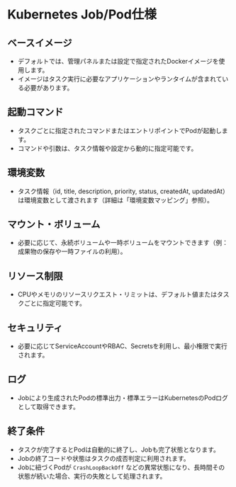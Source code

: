 # Kubernetes Job/Pod仕様

## ベースイメージ
- デフォルトでは、管理パネルまたは設定で指定されたDockerイメージを使用します。
- イメージはタスク実行に必要なアプリケーションやランタイムが含まれている必要があります。

## 起動コマンド
- タスクごとに指定されたコマンドまたはエントリポイントでPodが起動します。
- コマンドや引数は、タスク情報や設定から動的に指定可能です。

## 環境変数
- タスク情報（id, title, description, priority, status, createdAt, updatedAt）は環境変数として渡されます（詳細は「環境変数マッピング」参照）。

## マウント・ボリューム
- 必要に応じて、永続ボリュームや一時ボリュームをマウントできます（例：成果物の保存や一時ファイルの利用）。

## リソース制限
- CPUやメモリのリソースリクエスト・リミットは、デフォルト値またはタスクごとに指定可能です。

## セキュリティ
- 必要に応じてServiceAccountやRBAC、Secretsを利用し、最小権限で実行されます。

## ログ
- Jobにより生成されたPodの標準出力・標準エラーはKubernetesのPodログとして取得できます。

## 終了条件
- タスクが完了するとPodは自動的に終了し、Jobも完了状態となります。
- Jobの終了コードや状態はタスクの成否判定に利用されます。
- Jobに紐づくPodが `CrashLoopBackOff` などの異常状態になり、長時間その状態が続いた場合、実行の失敗として処理されます。 